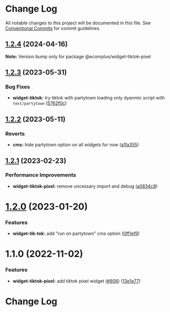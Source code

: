 # Change Log

All notable changes to this project will be documented in this file.
See [Conventional Commits](https://conventionalcommits.org) for commit guidelines.

## [1.2.4](https://github.com/ecomplus/storefront/compare/@ecomplus/widget-tiktok-pixel@1.2.3...@ecomplus/widget-tiktok-pixel@1.2.4) (2024-04-16)

**Note:** Version bump only for package @ecomplus/widget-tiktok-pixel

## [1.2.3](https://github.com/ecomplus/storefront/compare/@ecomplus/widget-tiktok-pixel@1.2.2...@ecomplus/widget-tiktok-pixel@1.2.3) (2023-05-31)

### Bug Fixes

- **widget-tiktok:** try tiktok with partytown loading only dyanmic script with `text/partytown` ([5762f0c](https://github.com/ecomplus/storefront/commit/5762f0ce44dbddbcbf4817427b2440b4698955e4))

## [1.2.2](https://github.com/ecomplus/storefront/compare/@ecomplus/widget-tiktok-pixel@1.2.1...@ecomplus/widget-tiktok-pixel@1.2.2) (2023-05-11)

### Reverts

- **cms:** hide partytown option on all widgets for now ([a1fa355](https://github.com/ecomplus/storefront/commit/a1fa355bc29e5cc37b663907f0cfdbc76df472b8))

## [1.2.1](https://github.com/ecomplus/storefront/compare/@ecomplus/widget-tiktok-pixel@1.2.0...@ecomplus/widget-tiktok-pixel@1.2.1) (2023-02-23)

### Performance Improvements

- **widget-tiktok-pixel:** remove uncessary import and debug ([a0834c9](https://github.com/ecomplus/storefront/commit/a0834c9d728fa6ed9945e8747ee933cf2955b3ba))

# [1.2.0](https://github.com/ecomplus/storefront/compare/@ecomplus/widget-tiktok-pixel@1.1.0...@ecomplus/widget-tiktok-pixel@1.2.0) (2023-01-20)

### Features

- **widget-tik-tok:** add "run on partytown" cms option ([0ff1ef9](https://github.com/ecomplus/storefront/commit/0ff1ef9d932a7ae92f205f69ee8efc7d3b055d25))

# 1.1.0 (2022-11-02)

### Features

- **widget-tiktok-pixel:** add tiktok pixel widget ([#806](https://github.com/ecomplus/storefront/issues/806)) ([13e1e77](https://github.com/ecomplus/storefront/commit/13e1e77a745c69033a3c3176e7f34e225db2d313))

# Change Log
